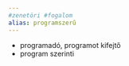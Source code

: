 ```yaml
---
#zenetöri #fogalom
alias: programszerű
---
```


-   programadó, programot kifejtő
-   program szerinti